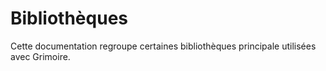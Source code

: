# Bibliothèques

Cette documentation regroupe certaines bibliothèques principale utilisées avec Grimoire.